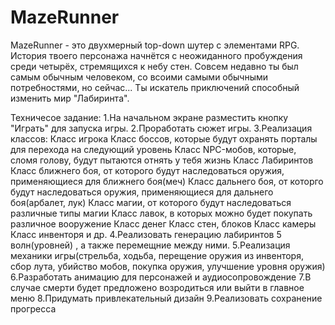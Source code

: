 # MazeRunner
> 
MazeRunner - это двухмерный top-down шутер с элементами RPG. История твоего персонажа начнётся с неожиданного пробуждения среди четырёх, стремящихся к небу стен. Совсем недавно ты был самым обычным человеком, со всоими самыми обычными потребностями, но сейчас... Ты искатель приключений способный изменить мир "Лабиринта".
>
Техничесое задание:
1.На начальном экране разместить кнопку "Играть" для запуска игры.
2.Проработать сюжет игры.
3.Реализация классов:
  Класс игрока
  Класс боссов, которые будут охранять порталы для перехода на следующий уровень
  Класс NPC-мобов, которые, сломя голову, будут пытаются отнять у тебя жизнь
  Класс Лабиринтов
  Класс ближнего боя, от которого будут наследоваться оружия, применяющиеся для ближнего боя(меч)
  Класс дальнего боя, от которго будут наследоваться оружия, применяющиеся для дальнего боя(арбалет, лук)
  Класс магии, от которого будут наследоваться различные типы магии
  Класс лавок, в которых можно будет покупать различное вооружение
  Класс денег
  Класс стен, блоков
  Класс камеры
  Класс инвенторя
  и др.
4.Реализовать генерацию  лабиринтов 5 волн(уровней) , а также перемещние между ними.
5.Реализация механики игры(стрельба, ходьба, перещение оружия из инвенторя, сбор лута, убийство мобов, покупка оружия, улучшение уровня оружия)
6.Разработать анимацию для персонажей и аудиосопровождение
7.В случае смерти будет предложено возродиться или выйти в главное меню
8.Придумать привлекательный дизайн
9.Реализовать сохранение прогресса
